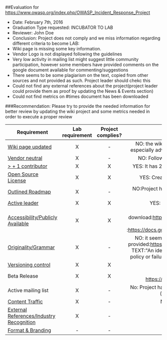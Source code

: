 ##Evaluation for https://www.owasp.org/index.php/OWASP_Incident_Response_Project
* Date: February 7th, 2016
* Graduation Type requested: INCUBATOR TO LAB
* Reviewer: John Doe
* Conclusion:  Project does not comply and we miss information regarding different criteria to become LAB:
 * Wiki page is missing some key information. 
 * Vendor Logo is not displayed following the guidelines
 * Very low activity in mailing list might suggest little community participation, however some members have provided comments on the google document available for commenting/suggestions
 * There seems to be some plagiarism on the text, copied from other sources and not provided as such. Project leader should chekc this
 * Could not find any external references about the project(project leader could provide them as proof by updating the News & Events section)
 * Could not find metrics on #times document has been downloaded
 
###Recommendation: Please try to provide the needed information for better review by updating the wiki project and some metrics needed in order to execute a proper review


| Requirement   |           Lab requirement       |       Project complies?     |     Reason       |
|---------------|:------------------:|:------------------:|:------------------:|
| [Wiki page updated](Wiki-page-updated.md) | X | - | NO: the wiki page is missing multiple items: description, roadmap, introduction and FAQ's. We especially advice to create a better description as it does not seem clear what is the project about|
| [Vendor neutral](vendor_neutral.md)  | X | - | NO: Following the guidelines, logo should be displayed on another tab 'acknowledgements'|
| [> + 1 contributor](contributors.md) |  X | X |YES: It has 2 contributors:Tom Brennan, ProactiveRISK,Jason Jolo, ProactiveRISK, Jordan Lewis |
| [Open Source License](licenses.md) | X | X |YES: Creative Commons Attribution-NonCommercial-ShareAlike (displayed on wiki page)|
| [Outlined Roadmap](outlined_roadmap.md)  | X | - |NO:Project has no Roadmap tab displayed. Advise: As the document has a final release maybe it could highlight any next plans in the future|
| [Active leader](active_leader.md) | X | X | YES: Project leader is promoting project through social media & chapter meetings |
| [Accessibility/Publicly Available](document_criteria.md) | X | X | YES: Document is available through download:https://www.owasp.org/images/9/92/Top10ConsiderationsForIncidentResponse.pdf and also through comment mode :https://docs.google.com/document/d/1TbIwFW_Z1d7jhnQL9vkdBzFtRC1lmHp9JpTXYXyN58A/edit|
| [Originality/Grammar](document_criteria.md) | X | - | NO: it seems there is a small portion of the text that has been copied and not proper reference provided:https://www.herefordshire.gov.uk/media/6454126/informationsecincidentprocedures.pdf TEXT:"An identified occurrence or weakness indicating a possible breach of information security policy or failure of safeguards, or a previously unknown situation which may be security relevant." |
| [Versioning control](https://git-scm.com/book/en/v2/Getting-Started-About-Version-Control)| X | X |YES: Document is release 2.0 |
| Beta Release | X | X | YES: Version 2.0: PDF download link https://www.owasp.org/images/9/92/Top10ConsiderationsForIncidentResponse.pdf|
| Active mailing list | X | - | No: Project has very low mailing activity and participation. Just 2 emails sent by the Project leader (see http://lists.owasp.org/pipermail/owasp_incident_response_project/) |
| [Content Traffic](document_criteria.md) | X | - | NOT FOUND: We dont have the #times document has been downloaded |
| [External References/Industry Recognition](industry_recognition.md) | X | - | NOT FOUND|
| [Format & Branding](document_criteria.md) | - |- | NOT APPLICABLE FOR LAB|


